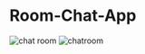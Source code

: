 # Room-Chat-App


![chat room](https://github.com/Timiemmy/Room-Chat-App/assets/100134035/c4e3e140-608d-4e28-aced-218bd5d19bea)
![chatroom](https://github.com/Timiemmy/Room-Chat-App/assets/100134035/3d1f2865-6314-4f9b-b1e7-4dd6a1162d4b)

